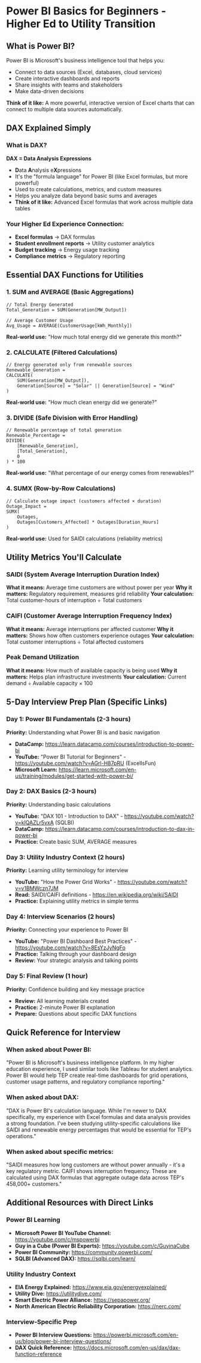 # Power BI Basics for Beginners - Higher Ed to Utility Transition

## What is Power BI?
Power BI is Microsoft's business intelligence tool that helps you:
- Connect to data sources (Excel, databases, cloud services)
- Create interactive dashboards and reports
- Share insights with teams and stakeholders
- Make data-driven decisions

**Think of it like:** A more powerful, interactive version of Excel charts that can connect to multiple data sources automatically.

## DAX Explained Simply

### What is DAX?
**DAX = Data Analysis Expressions**
- **D**ata **A**nalysis e**X**pressions
- It's the "formula language" for Power BI (like Excel formulas, but more powerful)
- Used to create calculations, metrics, and custom measures
- Helps you analyze data beyond basic sums and averages
- **Think of it like:** Advanced Excel formulas that work across multiple data tables

### Your Higher Ed Experience Connection:
- **Excel formulas** → DAX formulas
- **Student enrollment reports** → Utility customer analytics  
- **Budget tracking** → Energy usage tracking
- **Compliance metrics** → Regulatory reporting

## Essential DAX Functions for Utilities

### 1. SUM and AVERAGE (Basic Aggregations)
```dax
// Total Energy Generated
Total_Generation = SUM(Generation[MW_Output])

// Average Customer Usage
Avg_Usage = AVERAGE(CustomerUsage[kWh_Monthly])
```

**Real-world use:** "How much total energy did we generate this month?"

### 2. CALCULATE (Filtered Calculations)
```dax
// Energy generated only from renewable sources
Renewable_Generation = 
CALCULATE(
    SUM(Generation[MW_Output]),
    Generation[Source] = "Solar" || Generation[Source] = "Wind"
)
```

**Real-world use:** "How much clean energy did we generate?"

### 3. DIVIDE (Safe Division with Error Handling)
```dax
// Renewable percentage of total generation
Renewable_Percentage = 
DIVIDE(
    [Renewable_Generation],
    [Total_Generation],
    0
) * 100
```

**Real-world use:** "What percentage of our energy comes from renewables?"

### 4. SUMX (Row-by-Row Calculations)
```dax
// Calculate outage impact (customers affected × duration)
Outage_Impact = 
SUMX(
    Outages,
    Outages[Customers_Affected] * Outages[Duration_Hours]
)
```

**Real-world use:** Used for SAIDI calculations (reliability metrics)

## Utility Metrics You'll Calculate

### SAIDI (System Average Interruption Duration Index)
**What it means:** Average time customers are without power per year
**Why it matters:** Regulatory requirement, measures grid reliability
**Your calculation:** Total customer-hours of interruption ÷ Total customers

### CAIFI (Customer Average Interruption Frequency Index)  
**What it means:** Average interruptions per affected customer
**Why it matters:** Shows how often customers experience outages
**Your calculation:** Total customer interruptions ÷ Total affected customers

### Peak Demand Utilization
**What it means:** How much of available capacity is being used
**Why it matters:** Helps plan infrastructure investments
**Your calculation:** Current demand ÷ Available capacity × 100

## 5-Day Interview Prep Plan (Specific Links)

### Day 1: Power BI Fundamentals (2-3 hours)
**Priority:** Understanding what Power BI is and basic navigation
- **DataCamp:** https://learn.datacamp.com/courses/introduction-to-power-bi
- **YouTube:** "Power BI Tutorial for Beginners" - https://youtube.com/watch?v=AGrl-H87pRU (ExcelIsFun)
- **Microsoft Learn:** https://learn.microsoft.com/en-us/training/modules/get-started-with-power-bi/

### Day 2: DAX Basics (2-3 hours)  
**Priority:** Understanding basic calculations
- **YouTube:** "DAX 101 - Introduction to DAX" - https://youtube.com/watch?v=klQAZLr5vxA (SQLBI)
- **DataCamp:** https://learn.datacamp.com/courses/introduction-to-dax-in-power-bi
- **Practice:** Create basic SUM, AVERAGE measures

### Day 3: Utility Industry Context (2 hours)
**Priority:** Learning utility terminology for interview
- **YouTube:** "How the Power Grid Works" - https://youtube.com/watch?v=v1BMWczn7JM
- **Read:** SAIDI/CAIFI definitions - https://en.wikipedia.org/wiki/SAIDI
- **Practice:** Explaining utility metrics in simple terms

### Day 4: Interview Scenarios (2 hours)
**Priority:** Connecting your experience to Power BI
- **YouTube:** "Power BI Dashboard Best Practices" - https://youtube.com/watch?v=8EsYzJyNgFo
- **Practice:** Talking through your dashboard design
- **Review:** Your strategic analysis and talking points

### Day 5: Final Review (1 hour)
**Priority:** Confidence building and key message practice
- **Review:** All learning materials created
- **Practice:** 2-minute Power BI explanation
- **Prepare:** Questions about specific DAX functions

## Quick Reference for Interview

### When asked about Power BI:
"Power BI is Microsoft's business intelligence platform. In my higher education experience, I used similar tools like Tableau for student analytics. Power BI would help TEP create real-time dashboards for grid operations, customer usage patterns, and regulatory compliance reporting."

### When asked about DAX:
"DAX is Power BI's calculation language. While I'm newer to DAX specifically, my experience with Excel formulas and data analysis provides a strong foundation. I've been studying utility-specific calculations like SAIDI and renewable energy percentages that would be essential for TEP's operations."

### When asked about specific metrics:
"SAIDI measures how long customers are without power annually - it's a key regulatory metric. CAIFI shows interruption frequency. These are calculated using DAX formulas that aggregate outage data across TEP's 458,000+ customers."

## Additional Resources with Direct Links

### Power BI Learning
- **Microsoft Power BI YouTube Channel:** https://youtube.com/c/mspowerbi
- **Guy in a Cube (Power BI Experts):** https://youtube.com/c/GuyinaCube
- **Power BI Community:** https://community.powerbi.com/
- **SQLBI (Advanced DAX):** https://sqlbi.com/learn/

### Utility Industry Context
- **EIA Energy Explained:** https://www.eia.gov/energyexplained/
- **Utility Dive:** https://utilitydive.com/
- **Smart Electric Power Alliance:** https://sepapower.org/
- **North American Electric Reliability Corporation:** https://nerc.com/

### Interview-Specific Prep
- **Power BI Interview Questions:** https://powerbi.microsoft.com/en-us/blog/power-bi-interview-questions/
- **DAX Quick Reference:** https://docs.microsoft.com/en-us/dax/dax-function-reference

